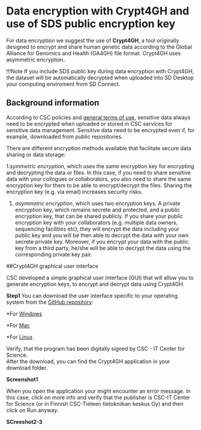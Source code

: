 # Data encryption with Crypt4GH and use of SDS public encryption key 

For data encryption we suggest the use of **Crypt4GH**, a tool originally designed to encrypt and share human genetic data according to the Global Alliance for Genomics and Health (GA4GH) file format. Crypt4GH uses asymmetric encryption.   

!!!Note
If you include SDS public key during data encryption with Crypt4GH, the dataset will be automatically decrypted when uploaded into SD Desktop your computing enviroment from SD Connect.

 

## Background information 

According to CSC policies and [general terms of use](https://research.csc.fi/general-terms-of-use), sensitive data always need to be encrypted when uploaded or stored in CSC services for sensitive data management. Sensitive data need to be encrypted even if, for example, downloaded from public repositories. 

There are different encryption methods available that facilitate secure data sharing or data storage: 

1._symmetric encryption_, which uses the same encryption key for encrypting and decrypting the data or files. In this case, if you need to share sensitive data with your collogues or collaborators, you also need to share the same encryption key for them to be able to encrypt/decrypt the files. Sharing the encryption key (e.g. via email) increases security risks. 

1. _asymmetric encryption_, which uses two encryption keys. A private encryption key, which remains secrete and protected, and a public encryption key, that can be shared publicly. If you share your public encryption key with your collaborators (e.g. multiple data owners, sequencing facilities etc), they will encrypt the data including your public key and you will be then able to decrypt the data with your own secrete private key. Moreover, if you encrypt your data with the public key from a third party, he/she will be able to decrypt the data using the corresponding private key pair.  

 

 

##Crypt4GH graphical user interface 

CSC developed a simple graphical user interface (GUI) that will allow you to generate encryption keys, to encrypt and decrypt data using Crypt4GH. 

**Step1** You can download the user interface specific to your operating system from the [GitHub repository](https://github.com/CSCfi/crypt4gh-gui/releases):  

*For [Windows](https://kannu.csc.fi/s/iDiNR5HdwtFrXCY)

*For [Mac](https://kannu.csc.fi/s/88MFCb4wNRt2mwb)

*For [Linux](https://kannu.csc.fi/s/NAgiSeS8mFXKnC4)

Verify, that the program has been digitally signed by CSC - IT Center for Science.  
After the download, you can find the Crypt4GH application in your download folder. 

**Screenshot1**

 When you open the application your might encounter an error message. In this case, click on more info and verify that the publisher is CSC-IT Center for Science (or in Finnish CSC-Tieteen tietokniikan keskus Oy) and then click on Run anyway. 
 
 **SCreeshot2-3**
 
 
 


